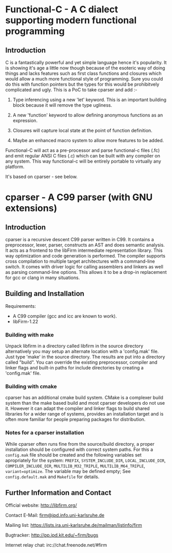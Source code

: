 Functional-C - A C dialect supporting modern functional programming 
===================================================================

Introduction
------------

C is a fantastically powerful and yet simple language hence it's popularity. It
is showing it's age a little now though because of the esoteric way of doing 
things and lacks features such as first class functions and closures which 
would allow a much more functional style of programming. Sure you could do this 
with function pointers but the types for this would be prohibitvely complicated
and ugly. This is a PoC to take cparser and add :- 

1. Type inferencing using a new 'let' keyword. This is an important building
   block because it will remove the type ugliness. 
   
2. A new 'function' keyword to allow defining anonymous functions as an expression.

3. Closures will capture local state at the point of function definition. 

4. Maybe an enhanced macro system to allow more features to be added. 

Functional-C will act as a pre-processor and parse functional-c files (.fc) and 
emit regular ANSI C files (.c) which can be built with any compiler on any 
system. This way functional-c will be entirely portable to virtually any platform.

It's based on cparser - see below.




cparser - A C99 parser (with GNU extensions)
============================================

Introduction
------------

cparser is a recursive descent C99 parser written in C99.  It contains a
preprocessor, lexer, parser, constructs an AST and does semantic analysis.  It
acts as a frontend to the libFirm intermediate representation library.  This
way optimization and code generation is performed. The compiler supports cross
compilation to multiple target architectures with a command-line switch.  It
comes with driver logic for calling assemblers and linkers as well as parsing
command-line options.  This allows it to be a drop-in replacement for gcc or
clang in many situations.

Building and Installation
-------------------------

Requirements:

* A C99 compiler (gcc and icc are known to work).
* libFirm-1.22

### Building with make

Unpack libfirm in a directory called libfirm in the source directory
alternatively you may setup an alternate location with a 'config.mak' file.
Just type 'make' in the source directory. The results are put into a directory
called "build". You can override the existing preprocessor, compiler and linker
flags and built-in paths for include directories by creating a 'config.mak'
file.

### Building with cmake

cparser has an additional cmake build system. CMake is a complexer build system
than the make based build and most cparser developers do not use it.  However
it can adapt the compiler and linker flags to build shared libraries for a
wider range of systems, provides an installation target and is often more
familiar for people preparing packages for distribution.

### Notes for a cparser installation

While cparser often runs fine from the source/build directory, a proper
installation should be configured with correct system paths. For this a
`config.mak` file should be created and the following variables set apropriately
for the system: `PREFIX`, `SYSTEM_INCLUDE_DIR`, `LOCAL_INCLUDE_DIR`,
`COMPILER_INCLUDE_DIR`, `MULTILIB_M32_TRIPLE`, `MULTILIB_M64_TRIPLE`,
`variant=optimize`.
The variable may be defined empty; See `config.default.mak` and `Makefile` for
details.

Further Information and Contact
-------------------------------

Official website: http://libfirm.org/

Contact E-Mail: firm@ipd.info.uni-karlsruhe.de

Mailing list: https://lists.ira.uni-karlsruhe.de/mailman/listinfo/firm

Bugtracker: http://pp.ipd.kit.edu/~firm/bugs

Internet relay chat: irc://chat.freenode.net/#firm
